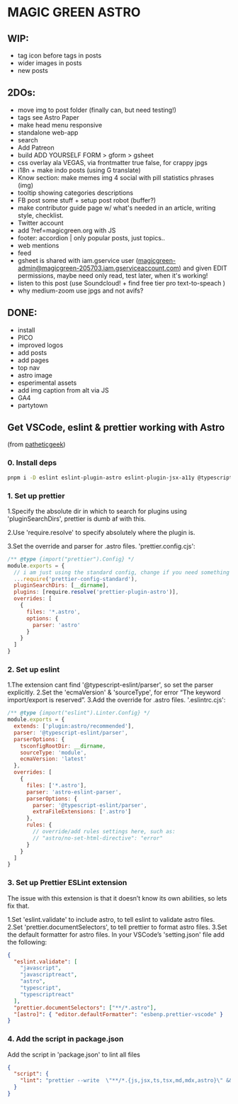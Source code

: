 # MAGIC GREEN ASTRO

## WIP:

- tag icon before tags in posts
- wider images in posts
- new posts

## 2DOs:

- move img to post folder (finally can, but need testing!)
- tags see Astro Paper
- make head menu responsive
- standalone web-app
- search
- Add Patreon
- build ADD YOURSELF FORM > gform > gsheet
- css overlay ala VEGAS, via frontmatter true false, for crappy jpgs
- i18n + make indo posts (using G translate)
- Know section: make memes img 4 social with pill statistics phrases (img)
- tooltip showing categories descriptions
- FB post some stuff + setup post robot (buffer?)
- make contributor guide page w/ what's needed in an article, writing style, checklist.
- Twitter account
- add ?ref=magicgreen.org with JS
- footer: accordion | only popular posts, just topics..
- web mentions
- feed
- gsheet is shared with iam.gservice user (magicgreen-admin@magicgreen-205703.iam.gserviceaccount.com) and given EDIT permissions, maybe need only read, test later, when it's working!
- listen to this post (use Soundcloud! + find free tier pro text-to-speach )
- why medium-zoom use jpgs and not avifs?

## DONE:

- install
- PICO
- improved logos
- add posts
- add pages
- top nav
- astro image
- esperimental assets
- add img caption from alt via JS
- GA4
- partytown

## Get VSCode, eslint & prettier working with Astro

(from [patheticgeek](https://patheticgeek.dev/blog/astro-prettier-eslint-vscode))

### 0. Install deps

```sh
pnpm i -D eslint eslint-plugin-astro eslint-plugin-jsx-a11y @typescript-eslint/parser prettier prettier-config-standard prettier-plugin-astro
```

### 1. Set up prettier

1.Specify the absolute dir in which to search for plugins using 'pluginSearchDirs', prettier is dumb af with this.

2.Use 'require.resolve' to specify absolutely where the plugin is.

3.Set the override and parser for .astro files.
'prettier.config.cjs':

```cjs
/** @type {import("prettier").Config} */
module.exports = {
  // i am just using the standard config, change if you need something else
  ...require('prettier-config-standard'),
  pluginSearchDirs: [__dirname],
  plugins: [require.resolve('prettier-plugin-astro')],
  overrides: [
    {
      files: '*.astro',
      options: {
        parser: 'astro'
      }
    }
  ]
}
```

### 2. Set up eslint

1.The extension cant find '@typescript-eslint/parser', so set the parser explicitly.
2.Set the 'ecmaVersion' & 'sourceType', for error “The keyword import/export is reserved”.
3.Add the override for .astro files.
'.eslintrc.cjs':

```cjs
/** @type {import("eslint").Linter.Config} */
module.exports = {
  extends: ['plugin:astro/recommended'],
  parser: '@typescript-eslint/parser',
  parserOptions: {
    tsconfigRootDir: __dirname,
    sourceType: 'module',
    ecmaVersion: 'latest'
  },
  overrides: [
    {
      files: ['*.astro'],
      parser: 'astro-eslint-parser',
      parserOptions: {
        parser: '@typescript-eslint/parser',
        extraFileExtensions: ['.astro']
      },
      rules: {
        // override/add rules settings here, such as:
        // "astro/no-set-html-directive": "error"
      }
    }
  ]
}
```

### 3. Set up Prettier ESLint extension

The issue with this extension is that it doesn’t know its own abilities, so lets fix that.

1.Set 'eslint.validate' to include astro, to tell eslint to validate astro files.
2.Set 'prettier.documentSelectors', to tell prettier to format astro files.
3.Set the default formatter for astro files.
In your VSCode’s 'setting.json' file add the following:

```json
{
  "eslint.validate": [
    "javascript",
    "javascriptreact",
    "astro",
    "typescript",
    "typescriptreact"
  ],
  "prettier.documentSelectors": ["**/*.astro"],
  "[astro]": { "editor.defaultFormatter": "esbenp.prettier-vscode" }
}
```

### 4. Add the script in package.json

Add the script in 'package.json' to lint all files

```json
{
  "script": {
    "lint": "prettier --write  \"**/*.{js,jsx,ts,tsx,md,mdx,astro}\" && eslint --fix \"src/**/*.{js,ts,jsx,tsx,astro}\""
  }
}
```
